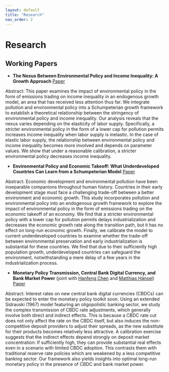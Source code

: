 ```yaml
---
layout: default
title: "Research"
nav_order: 2
---
```


# Research

## Working Papers
- **The Nexus Between Environmental Policy and Income Inequality: A Growth Approach**
  [Paper](assets/papers/ets_inequality.pdf)

Abstract: This paper examines the impact of environmental policy in the form of emissions trading on income inequality in an endogenous growth model, an area that has received less attention thus far. We integrate pollution and environmental policy into a Schumpeterian growth framework to establish a theoretical relationship between the stringency of environmental policy and income inequality. Our analysis reveals that the nexus varies depending on the elasticity of labor supply. Specifically, a stricter environmental policy in the form of a lower cap for pollution permits increases income inequality when labor supply is inelastic. In the case of elastic labor supply, the relationship between environmental policy and income inequality becomes more involved and depends on parameter values. We show that under a reasonable calibration, a stricter environmental policy decreases income inequality.

- **Environmental Policy and Economic Takeoff: What Underdeveloped Countries Can Learn from a Schumpeterian Model**
  [Paper](assets/papers/ets_econtakeoff.pdf)

Abstract: Economic development and environmental pollution have been inseparable companions throughout human history. Countries in their early development stage must face a challenging trade-off between a better environment and economic growth. This study incorporates pollution and environmental policy into an endogenous growth framework to explore the impact of environmental policy in the form of emissions trading on the economic takeoff of an economy. We find that a stricter environmental policy with a lower cap for pollution permits delays industrialization and decreases the economic growth rate along the transition path, but it has no effect on long-run economic growth. Finally, we calibrate the model to current underdeveloped countries to examine whether the trade-off between environmental preservation and early industrialization is substantial for these countries. We find that due to their sufficiently high population growth, underdeveloped countries can safeguard the environment, notwithstanding a mere delay of a few years in the industrialization process.

- **Monetary Policy Transmission, Central Bank Digital Currency, and Bank Market Power**
  (joint with [Hanfeng Chen](https://hanfengchen.com) and [Matthias Hänsel](https://www.hhs.se/en/persons/h/hansel-matthias-emmanuel/))
  [Paper](assets/papers/cbdc_bankpower.pdf)

Abstract: Interest rates on new central bank digital currencies (CBDCs) can be expected to enter the monetary policy toolkit soon. Using an extended Sidrauski (1967) model featuring an oligopolistic banking sector, we study the complex transmission of CBDC rate adjustments, which generally involve both direct and indirect effects. This is because a CBDC rate cut does not only affect the rate on the CBDC itself, but also induces the non-competitive deposit providers to adjust their spreads, as the new substitute for their products becomes relatively less attractive. A calibration exercise suggests that the indirect effects depend strongly on deposit market concentration: If sufficiently high, they can provide substantial real effects even in a scenario with limited CBDC adoption. This contrasts them with traditional reserve rate policies which are weakened by a less competitive banking sector. Our framework also yields insights into optimal long-run monetary policy in the presence of CBDC and bank market power.
